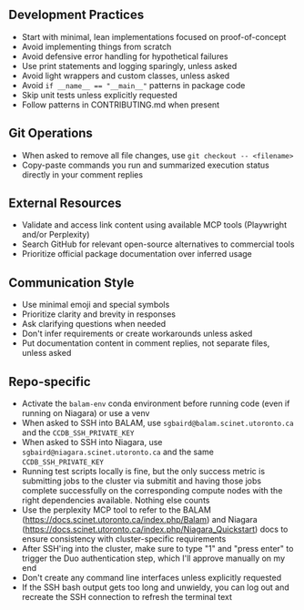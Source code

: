 ## Development Practices

- Start with minimal, lean implementations focused on proof-of-concept
- Avoid implementing things from scratch
- Avoid defensive error handling for hypothetical failures
- Use print statements and logging sparingly, unless asked
- Avoid light wrappers and custom classes, unless asked
- Avoid `if __name__ == "__main__"` patterns in package code
- Skip unit tests unless explicitly requested
- Follow patterns in CONTRIBUTING.md when present

## Git Operations

- When asked to remove all file changes, use `git checkout -- <filename>`
- Copy-paste commands you run and summarized execution status directly in your comment replies

## External Resources

- Validate and access link content using available MCP tools (Playwright and/or Perplexity)
- Search GitHub for relevant open-source alternatives to commercial tools
- Prioritize official package documentation over inferred usage

## Communication Style

- Use minimal emoji and special symbols
- Prioritize clarity and brevity in responses
- Ask clarifying questions when needed
- Don't infer requirements or create workarounds unless asked
- Put documentation content in comment replies, not separate files, unless asked

## Repo-specific

- Activate the `balam-env` conda environment before running code (even if running on Niagara) or use a venv
- When asked to SSH into BALAM, use `sgbaird@balam.scinet.utoronto.ca` and the `CCDB_SSH_PRIVATE_KEY`
- When asked to SSH into Niagara, use `sgbaird@niagara.scinet.utoronto.ca` and the same `CCDB_SSH_PRIVATE_KEY`
- Running test scripts locally is fine, but the only success metric is submitting jobs to the cluster via submitit and having those jobs complete successfully on the corresponding compute nodes with the right dependencies available. Nothing else counts
- Use the perplexity MCP tool to refer to the BALAM (https://docs.scinet.utoronto.ca/index.php/Balam) and Niagara (https://docs.scinet.utoronto.ca/index.php/Niagara_Quickstart) docs to ensure consistency with cluster-specific requirements
- After SSH'ing into the cluster, make sure to type "1" and "press enter" to trigger the Duo authentication step, which I'll approve manually on my end
- Don't create any command line interfaces unless explicitly requested
- If the SSH bash output gets too long and unwieldy, you can log out and recreate the SSH connection to refresh the terminal text

<!--- add as .github/copilot-instructions.md, see https://docs.github.com/en/enterprise-cloud@latest/copilot/using-github-copilot/coding-agent/best-practices-for-using-copilot-to-work-on-tasks for additional context --->
